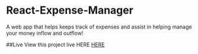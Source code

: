 # React-Expense-Manager

A web app that helps keeps track of expenses and assist in helping manage your money inflow and outflow!

##Live
View this project live HERE [HERE](https://react-money-expense-tracker.netlify.app/)
